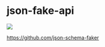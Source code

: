 # json-fake-api
<img src="https://travis-ci.org/golovin-mv/json-fake-api.svg?branch=master">

https://github.com/json-schema-faker